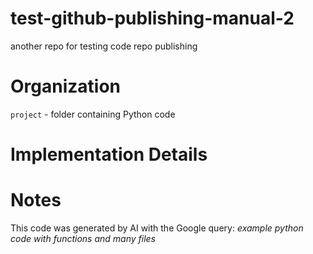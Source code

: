 # test-github-publishing-manual-2
another repo for testing code repo publishing

# Organization
`project` - folder containing Python code

# Implementation Details


# Notes
This code was generated by AI with the Google query:
*example python code with functions and many files*
